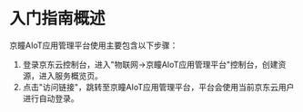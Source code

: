 # 入门指南概述

京瞳AIoT应用管理平台使用主要包含以下步骤：
1. 登录京东云控制台，进入"物联网->京瞳AIoT应用管理平台"控制台，创建资源，进入服务概览页。
2. 点击"访问链接"，跳转至京瞳AIoT应用管理平台，平台会使用当前京东云用户进行自动登录。